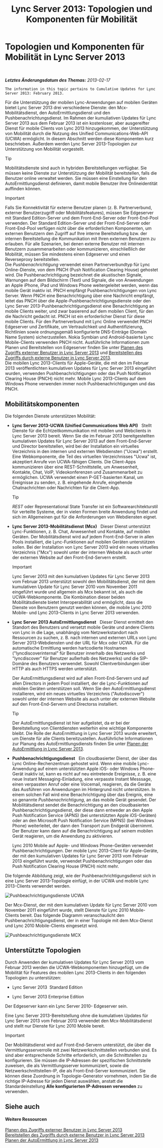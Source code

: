 ﻿---
title: 'Lync Server 2013: Topologien und Komponenten für Mobilität'
TOCTitle: Topologien und Komponenten für Mobilität
ms:assetid: be3cae7a-095d-4785-91ba-6fac99eba92a
ms:mtpsurl: https://technet.microsoft.com/de-de/library/Hh690037(v=OCS.15)
ms:contentKeyID: 49295257
ms.date: 05/19/2016
mtps_version: v=OCS.15
ms.translationtype: HT
---

# Topologien und Komponenten für Mobilität in Lync Server 2013

 

_**Letztes Änderungsdatum des Themas:** 2013-02-17_

    The information in this topic pertains to Cumulative Updates for Lync Server 2013: February 2013.

Für die Unterstützung der mobilen Lync-Anwendungen auf mobilen Geräten bietet Lync Server 2013 drei verschiedene Dienste: den Mcx-Mobilitätsdienst, den AutoErmittlungsdienst und den Pushbenachrichtungsdienst. Im Rahmen der kumuliativen Updates für Lync Server 2013 aus dem Februar 2013 ist ein kostenloser, aber ausgereifter Dienst für mobile Clients von Lync 2013 hinzugekommen, der Unterstützung von Mobilität durch die Nutzung des Unified Communications-Web-API (UCWA) ermöglicht. In diesem Abschnitt werden diese Komponenten kurz beschrieben. Außerdem werden Lync Server 2013-Topologien zur Unterstützung von Mobilität vorgestellt.


> [!TIP]
> Mobilitätsdienste sind auch in hybriden Bereitstellungen verfügbar. Sie müssen keine Dienste zur Unterstützung der Mobilität bereitstellen, falls die Benutzer online verwaltet werden. Sie müssen eine Einstellung für den AutoErmittlungsdienst definieren, damit mobile Benutzer ihre Onlineidentität auffinden können.




> [!IMPORTANT]
> Falls Sie Konnektivität für externe Benutzer planen (z.&nbsp;B. Partnerverbund, externer Benutzerzugriff oder Mobilitätsfeatures), müssen Sie Edgeserver mit Standard Edition-Server und dem Front-End-Server oder Front-End-Pool verwenden. Der Standard Edition-Server und der Front-End-Server oder Front-End-Pool verfügen nicht über die erforderlichen Komponenten, um externen Benutzern den Zugriff auf Ihre interne Bereitstellung bzw. der internen Bereitstellung die Kommunikation mit Ihren externen Benutzern zu erlauben. Für alle Szenarien, bei denen externe Benutzer mit internen Benutzern zusammenarbeiten oder kommunizieren, einschließlich der Mobilität, müssen Sie mindestens einen Edgeserver und einen Reverseproxy bereitstellen.<BR>Die <EM>Pushbenachrichtigung</EM> verwendet einen Partnerverbundtyp für Lync Online-Dienste, von dem PNCH (Push Notification Clearing House) gehostet wird. Die Pushbenachrichtigung bezeichnet die akustischen Signale, Warnungen auf dem Bildschirm (Text) und Signale, die von Anwendungen an Apple iPhone, iPad und Windows Phone weitergeleitet werden, wenn das mobile Gerät inaktiv ist. PNCH empfängt Pushbenachrichtigungen von Lync Server. Wenn PNCH eine Benachrichtigung über eine Nachricht empfängt, leitet das PNCH über die Apple-Pushbenachrichtigungsdienste oder den Lync Server 2013-Pushbenachrichtigungsdienst eine Benachrichtigung an mobile Clients weiter, und zwar basierend auf dem mobilen Client, für den die Nachricht gedacht ist. PNCH ist ein erforderlicher Dienst für diese mobile Clients. Für den Partnerverbund mit Lync Online verwendet PNCH Edgeserver und Zertifikate, um Vertraulichkeit und Authentifizierung, Richtlinien sowie ordnungsgemäß konfigurierte DNS-Einträge (Domain Name System) sicherzustellen. Nokia Symbian und Android-basierte Lync Mobile-Clients verwenden PNCH nicht. Ausführliche Informationen zum Planen und Bereitstellen von Edgeserver finden Sie unter <A href="lync-server-2013-planning-for-external-user-access.md">Planen des Zugriffs externer Benutzer in Lync Server 2013</A> und <A href="lync-server-2013-deploying-external-user-access.md">Bereitstellen des Zugriffs durch externe Benutzer in Lync Server 2013</A>.<BR>Die mobilen Lync 2013-Clients für Apple-Geräte, die mit den im Februar 2013 veröffentlichten kumulativen Updates für Lync Server 2013 eingeführt wurden, verwenden Pushbenachrichtigungen oder das Push Notification Clearing House (PNCH) nicht mehr. Mobile Lync 2013-Clients auf dem Windows Phone verwenden immer noch Pushbenachrichtigungen und das PNCH.



## Mobilitätskomponenten

Die folgenden Dienste unterstützen Mobilität:

  - **Lync Server 2013-UCWA (Unified Communications Web API)**   Stellt Dienste für die Echtzeitkommunikation mit mobilen und Webclients in Lync Server 2013 bereit. Wenn Sie die im Februar 2013 bereitgestellten kumulativen Updates für Lync Server 2013 auf dem Front-End-Server und Director bereitstellen, wird bei der Installation ein virtuelles Verzeichnis in den internen und externen Webdiensten ("Ucwa") erstellt. Eine Webkomponente, die Teil des virtuellen Verzeichnisses "Ucwa" ist, akzeptiert Anrufe von UCWA-fähigen Clients. Die Client-Apps kommunizieren über eine REST-Schnittstelle, um Anwesenheit, Kontakte, Chat, VoIP, Videokonferenzen und Zusammenarbeit zu ermöglichen. UCWA verwendet einen P-GET-basierten Kanal, um Ereignisse zu senden, z. B. eingehende Anrufe, eingehende Chatnachrichten oder Nachrichten für die Client-App.
    

    > [!TIP]
    > <EM>REST</EM> oder Representational State Transfer ist ein Softwarearchitekturstil für verteilte Systeme, der in vielen Formen breite Anwendung findet und sich im Allgemeinen gut für die Anforderungen von Webdiensten eignet.



  - **Lync Server 2013-Mobilitätsdienst (Mcx)**   Dieser Dienst unterstützt Lync-Funktionen, z. B. Chat, Anwesenheit und Kontakte, auf mobilen Geräten. Der Mobilitätsdienst wird auf jedem Front-End-Server in allen Pools installiert, die Lync-Funktionen auf mobilen Geräten unterstützen sollen. Bei der Installation von Lync Server 2013 wird ein neues virtuelles Verzeichnis ("Mcx") sowohl unter der internen Website als auch unter der externen Website auf den Front-End-Servern erstellt.
    

    > [!IMPORTANT]
    > Lync Server 2013 mit den kumulativen Updates für Lync Server 2013 vom Februar 2013 unterstützt sowohl den Mobilitätsdienst, der mit dem kumulativen Update für Lync Server 2010 vom November 2011 eingeführt wurde und allgemein als Mcx bekannt ist, als auch die UCWA-Webkomponente. Die Kombination dieser beiden Mobilitätsdienste bietet Interoperabilität und ermöglicht, dass die Dienste von Benutzern genutzt werden können, die mobile Lync 2010 Mobile- und Lync 2013-Clients in Lync Server 2013 verwenden.



  - **Lync Server 2013 AutoErmittlungsdienst**   Dieser Dienst ermittelt den Standort des Benutzers und versetzt mobile Geräte und andere Clients von Lync in die Lage, unabhängig vom Netzwerkstandort nach Ressourcen zu suchen, z. B. nach internen und externen URLs von Lync Server 2013-Webdiensten und der URL für Mcx oder UCWA. Für die automatische Ermittlung werden hartcodierte Hostnamen ("lyncdiscoverinternal" für Benutzer innerhalb des Netzwerks und "lyncdiscover" für Benutzer außerhalb des Netzwerks) und die SIP-Domäne des Benutzers verwendet. Sowohl Clientverbindungen über HTTP als auch HTTPS werden unterstützt.
    
    Der AutoErmittlungsdienst wird auf allen Front-End-Servern und auf allen Directors in jedem Pool installiert, der die Lync-Funktionen auf mobilen Geräten unterstützen soll. Wenn Sie den AutoErmittlungsdienst installieren, wird ein neues virtuelles Verzeichnis ("Autodiscover") sowohl unter der internen Website als auch unter der externen Website auf den Front-End-Servern und Directorss installiert.
    

    > [!TIP]
    > Der AutoErmittlungsdienst ist hier aufgelistet, da er bei der Bereitstellung von Clientdiensten weiterhin eine wichtige Komponente bleibt. Die Rolle der AutoErmittlung in Lync Server 2013 wurde erweitert, um Dienste für alle Clients bereitzustellen. Ausführliche Informationen zur Planung des AutoErmittlungsdiensts finden Sie unter <A href="lync-server-2013-planning-for-autodiscover.md">Planen der AutoErmittlung in Lync Server 2013</A>.



  - **Pushbenachrichtigungsdienst**   Ein cloudbasierter Dienst, der über das Lync Online-Rechenzentrum gehostet wird. Wenn eine mobile Lync-Anwendung auf einem unterstützten Apple iOS- oder Windows Phone-Gerät inaktiv ist, kann es nicht auf neu eintretende Ereignisse, z. B. eine neue Instant Messaging-Einladung, eine verpasste Instant Messsage, einen verpassten Anruf oder eine Voicemail, reagieren, da die Geräte das Ausführen von Anwendungen im Hintergrund nicht unterstützen. In einem solchen Fall wird eine Benachrichtigung über das Ereignis, eine so genannte *Pushbenachrichtigung*, an das mobile Gerät gesendet. Der Mobilitätsdienst sendet die Benachrichtigung an den cloudbasierten Pushbenachrichtigungsdienst, der diese dann entweder an den Apple Push Notification Service (APNS) (bei unterstützten Apple iOS-Geräten) oder an den Microsoft Push Notification Service (MPNS) (bei Windows Phone) weiterleitet, der dann den Transport zum Endgerät übernimmt. Der Benutzer kann dann auf die Benachrichtigung auf seinem mobilen Gerät reagieren, um die Anwendung zu aktivieren.
    
    Lync 2010 Mobile auf Apple- und Windows Phone-Geräten verwendet Pushbenachrichtigungen. Der mobile Lync 2013-Client für Apple-Geräte, der mit den kumulativen Updates für Lync Server 2013 vom Februar 2013 eingeführt wurde, verwendet Pushbenachrichtigungen oder das Push Notification Clearing House (PNCH) nicht mehr.

Die folgende Abbildung zeigt, wie der Pushbenachrichtigungsdienst sich in eine Lync Server 2013-Topologie einfügt, in der UCWA und mobile Lync 2013-Clients verwendet werden.

![Pushbeachrichtigungsdienste UCWA](images/Hh690037.166d60fd-ff71-4ffe-9f66-3c8bbde0b5ae(OCS.15).jpg "Pushbeachrichtigungsdienste UCWA")

Der Mcx-Dienst, der mit dem kumulativen Update für Lync Server 2010 vom November 2011 eingeführt wurde, stellt Dienste für Lync 2010 Mobile-Clients bereit. Das folgende Diagramm veranschaulicht den Pushbenachrichtigungsdienst, der in einer Topologie mit dem Mcx-Dienst und Lync 2010 Mobile-Clients eingesetzt wird.

![Pushbeachrichtigungsdienste MCX](images/Hh690037.3081634e-60e7-4348-b24e-bbbf05a90f5f(OCS.15).jpg "Pushbeachrichtigungsdienste MCX")

## Unterstützte Topologien

Durch Anwenden der kumulativen Updates für Lync Server 2013 vom Februar 2013 werden die UCWA-Webkomponenten hinzugefügt, um die Mobilität für Features des mobilen Lync 2013-Clients in den folgenden Topologien zu unterstützen:

  - Lync Server 2013  Standard Edition

  - Lync Server 2013 Enterprise Edition

Der Edgeserver kann ein Lync Server 2010- Edgeserver sein.

Eine Lync Server 2013-Bereitstellung ohne die kumulativen Updates für Lync Server 2013 vom Februar 2013 verwendet den Mcx-Mobilitätsdienst und stellt nur Dienste für Lync 2010 Mobile bereit.


> [!IMPORTANT]
> Der Mobilitätsdienst wird auf Front-End-Servern unterstützt, die über die Vermittlungsserverrolle mit zwei Netzwerkschnittstellen verbunden sind. Es sind aber entsprechende Schritte erforderlich, um die Schnittstellen zu konfigurieren. Sie müssen die IP-Adressen der spezifischen Schnittstelle zuweisen, die als Vermittlungsserver kommuniziert, sowie die Netzwerkschnittstellen-IP, die als Front-End-Server kommuniziert. Sie können diese Zuordnung in Topologie-Generator vornehmen, indem Sie die richtige IP-Adresse für jeden Dienst auswählen, anstatt die Standardeinstellung <STRONG>Alle konfigurierten IP-Adressen verwenden</STRONG> zu verwenden.



## Siehe auch

#### Weitere Ressourcen

[Planen des Zugriffs externer Benutzer in Lync Server 2013](lync-server-2013-planning-for-external-user-access.md)  
[Bereitstellen des Zugriffs durch externe Benutzer in Lync Server 2013](lync-server-2013-deploying-external-user-access.md)  
[Planen der AutoErmittlung in Lync Server 2013](lync-server-2013-planning-for-autodiscover.md)

